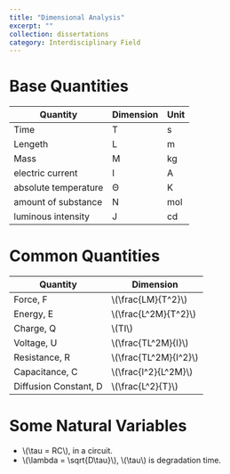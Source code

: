 ```yaml
---
title: "Dimensional Analysis"
excerpt: ""
collection: dissertations
category: Interdisciplinary Field
---
```


# Base Quantities

|Quantity|Dimension|Unit|
|-|-|-|
|Time|T|s|
|Lengeth|L|m|
|Mass|M|kg|
|electric current|I|A|
|absolute temperature|Θ|K|
|amount of substance|N|mol|
|luminous intensity|J|cd|

# Common Quantities

|Quantity|Dimension|
|-|-|
|Force, F|\\(\frac{LM}{T^2}\\)|
|Energy, E|\\(\frac{L^2M}{T^2}\\)|
|Charge, Q|\\(TI\\)|
|Voltage, U|\\(\frac{TL^2M}{I}\\)|
|Resistance, R|\\(\frac{TL^2M}{I^2}\\)|
|Capacitance, C|\\(\frac{I^2}{L^2M}\\)|
|Diffusion Constant, D|\\(\frac{L^2}{T}\\)|

# Some Natural Variables

* \\(\tau = RC\\), in a circuit.
* \\(\lambda = \sqrt{D\tau}\\), \\(\tau\\) is degradation time.
